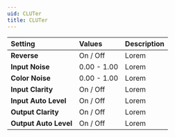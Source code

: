 ```yaml
---
uid: CLUTer
title: CLUTer
---
```


| Setting               | Values          | Description |
| :-------------------- | :-------------- | :---------- |
| **Reverse**           | On / Off | Lorem |
| **Input Noise**       | 0.00 - 1.00     | Lorem |
| **Color Noise**       | 0.00 - 1.00     | Lorem |
| **Input Clarity**     | On / Off | Lorem |
| **Input Auto Level**  | On / Off | Lorem |
| **Output Clarity**    | On / Off | Lorem |
| **Output Auto Level** | On / Off | Lorem |




